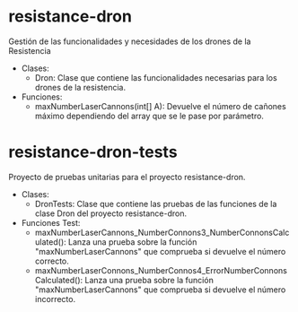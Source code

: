 # resistance-dron
Gestión de las funcionalidades y necesidades de los drones de la Resistencia 

* Clases:
    - Dron: Clase que contiene las funcionalidades necesarias para los drones de la resistencia.
* Funciones:
    - maxNumberLaserCannons(int[] A): Devuelve el número de cañones máximo dependiendo del array que se le pase por parámetro.


# resistance-dron-tests
Proyecto de pruebas unitarias para el proyecto resistance-dron.

* Clases:
    - DronTests: Clase que contiene las pruebas de las funciones de la clase Dron del proyecto resistance-dron.
* Funciones Test:
    - maxNumberLaserCannons_NumberConnons3_NumberConnonsCalculated(): Lanza una prueba sobre la función "maxNumberLaserCannons" que comprueba si devuelve el número correcto.
    - maxNumberLaserConnons_NumberConnos4_ErrorNumberConnonsCalculated(): Lanza una prueba sobre la función "maxNumberLaserCannons" que comprueba si devuelve el número incorrecto.
